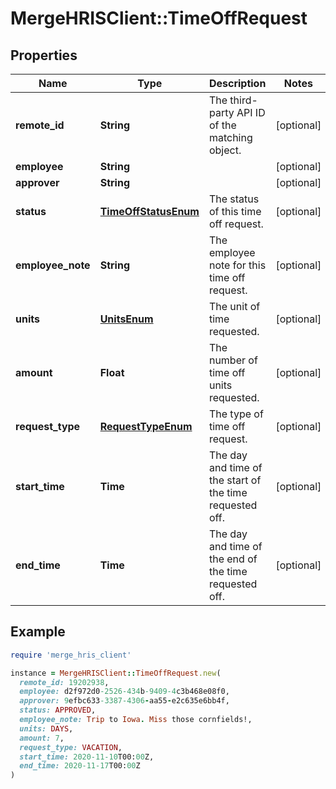 # MergeHRISClient::TimeOffRequest

## Properties

| Name | Type | Description | Notes |
| ---- | ---- | ----------- | ----- |
| **remote_id** | **String** | The third-party API ID of the matching object. | [optional] |
| **employee** | **String** |  | [optional] |
| **approver** | **String** |  | [optional] |
| **status** | [**TimeOffStatusEnum**](TimeOffStatusEnum.md) | The status of this time off request. | [optional] |
| **employee_note** | **String** | The employee note for this time off request. | [optional] |
| **units** | [**UnitsEnum**](UnitsEnum.md) | The unit of time requested. | [optional] |
| **amount** | **Float** | The number of time off units requested. | [optional] |
| **request_type** | [**RequestTypeEnum**](RequestTypeEnum.md) | The type of time off request. | [optional] |
| **start_time** | **Time** | The day and time of the start of the time requested off. | [optional] |
| **end_time** | **Time** | The day and time of the end of the time requested off. | [optional] |

## Example

```ruby
require 'merge_hris_client'

instance = MergeHRISClient::TimeOffRequest.new(
  remote_id: 19202938,
  employee: d2f972d0-2526-434b-9409-4c3b468e08f0,
  approver: 9efbc633-3387-4306-aa55-e2c635e6bb4f,
  status: APPROVED,
  employee_note: Trip to Iowa. Miss those cornfields!,
  units: DAYS,
  amount: 7,
  request_type: VACATION,
  start_time: 2020-11-10T00:00Z,
  end_time: 2020-11-17T00:00Z
)
```

